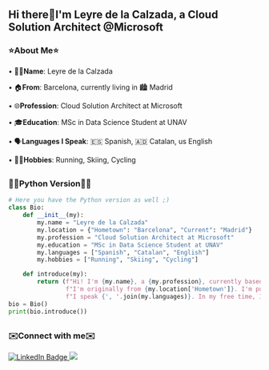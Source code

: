 ## Hi there👋I'm Leyre de la Calzada, a Cloud Solution Architect @Microsoft

### ⭐About Me⭐

• 👩‍💻**Name**: Leyre de la Calzada

• 🏠**From**: Barcelona, currently living in 🏙️ Madrid

• 🌐**Profession**: Cloud Solution Architect at Microsoft

• 🎓**Education**: MSc in Data Science Student at UNAV

• 🗣️**Languages I Speak**: 🇪🇸 Spanish, 🇦🇩 Catalan, us English 

• 🏃‍♀️**Hobbies**: Running, Skiing, Cycling
##
### 👩‍💻Python Version👩‍💻

```python
# Here you have the Python version as well ;)
class Bio:
    def __init__(my):
        my.name = "Leyre de la Calzada"
        my.location = {"Hometown": "Barcelona", "Current": "Madrid"}
        my.profession = "Cloud Solution Architect at Microsoft"
        my.education = "MSc in Data Science Student at UNAV"
        my.languages = ["Spanish", "Catalan", "English"]
        my.hobbies = ["Running", "Skiing", "Cycling"]

    def introduce(my):
        return (f"Hi! I'm {my.name}, a {my.profession}, currently based in {my.location['Current']}. "
                f"I'm originally from {my.location['Hometown']}. I'm pursuing my {my.education}. "
                f"I speak {', '.join(my.languages)}. In my free time, I enjoy {', '.join(my.hobbies)}.")
bio = Bio()
print(bio.introduce())

```

##
### ✉️Connect with me✉️

<div id="badges">
  <a href="(https://www.linkedin.com/in/leyredelacalzada)">
    <img src="https://img.shields.io/badge/LinkedIn-blue?style=for-the-badge&logo=linkedin&logoColor=white" alt="LinkedIn Badge"/>
  </a>
  <a href="mailto:leyre.calzadalonso@gmail.com?subject=Mail from our Website">
    <img src="https://img.shields.io/badge/Gmail-D14836?style=for-the-badge&logo=gmail&logoColor=white"/>
  </a>
</div>




